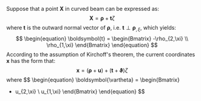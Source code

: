 Suppose that a point $\boldsymbol{X}$ in curved beam can be expressed as:
$$
\begin{equation}
\boldsymbol{X} = \boldsymbol{\rho} + \boldsymbol{t} \zeta
\end{equation}
$$
where $\boldsymbol{t}$ is the outward normal vector of $\boldsymbol{\rho}$, i.e. $\boldsymbol{t} \perp \boldsymbol{\rho}_{,\xi}$, which yields:
$$
\begin{equation}
\boldsymbol{t} = \begin{Bmatrix}
-\rho_{2,\xi} \\ \rho_{1,\xi}
\end{Bmatrix}
\end{equation}
$$
According to the assumption of Kirchoff's theorem, the current coordinates $\boldsymbol{x}$ has the form that:
$$
\begin{equation}
\boldsymbol{x} = (\boldsymbol{\rho} + \boldsymbol{u}) + (\boldsymbol{t} + \boldsymbol{\vartheta}) \zeta
\end{equation}
$$
where
$$
\begin{equation}
\boldsymbol{\vartheta} = \begin{Bmatrix}
- u_{2,\xi} \\ u_{1,\xi}
\end{Bmatrix}
\end{equation}
$$
